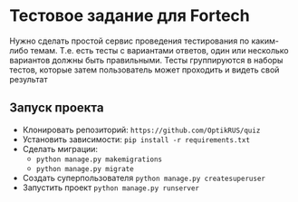 # Тестовое задание для Fortech
Нужно сделать простой сервис проведения тестирования по каким-либо темам. Т.е. есть тесты с 
вариантами ответов, один или несколько вариантов должны быть правильными. Тесты 
группируются в наборы тестов, которые затем пользователь может проходить и видеть свой 
результат

## Запуск проекта
* Клонировать репозиторий: ```https://github.com/OptikRUS/quiz```
* Установить зависимости: ```pip install -r requirements.txt```
* Сделать миграции:
  * ```python manage.py makemigrations```
  * ```python manage.py migrate```
* Создать суперпользователя ```python manage.py createsuperuser```
* Запустить проект ```python manage.py runserver```
